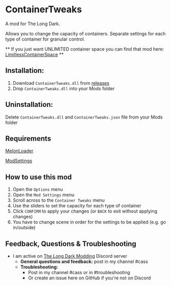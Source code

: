 # ContainerTweaks
A mod for The Long Dark. 

Allows you to change the capacity of containers. Separate settings for each type of container for granular control. 

** If you just want UNLIMITED container space you can find that mod here: [LimitlessContainerSpace](https://github.com/ds5678/LimitlessContainerSpace) **

## Installation:  
1. Download ```ContainerTweaks.dll``` from [releases](https://github.com/GruffCassquatch/ContainerTweaks/releases)  
1. Drop ```ContainerTweaks.dll``` into your Mods folder  

## Uninstallation: 
Delete ```ContainerTweaks.dll``` and ```ContainerTweaks.json``` file from your Mods folder  

## Requirements  
[MelonLoader](https://github.com/HerpDerpinstine/MelonLoader/releases/latest/download/MelonLoader.Installer.exe)  

[ModSettings](https://github.com/zeobviouslyfakeacc/ModSettings/releases)  

## How to use this mod
1. Open the ```Options``` menu
2. Open the ```Mod Settings``` menu
3. Scroll across to the ```Container Tweaks``` menu
4. Use the sliders to set the capacity for each type of container
5. Click ```CONFIRM``` to apply your changes (or ```BACK``` to exit without applying changes)
6. You have to change scene in order for the settings to be applied (e.g. go in/outside)

## Feedback, Questions & Troubleshooting
* I am active on [The Long Dark Modding](https://discord.gg/QvFE7VV4WZ) Discord server
	* **General questions and feedback:** post in my channel #cass
	* **Troubleshooting:** 
		* Post in my channel #cass or in #troubleshooting 
		* Or create an issue here on GitHub if you're not on Discord
